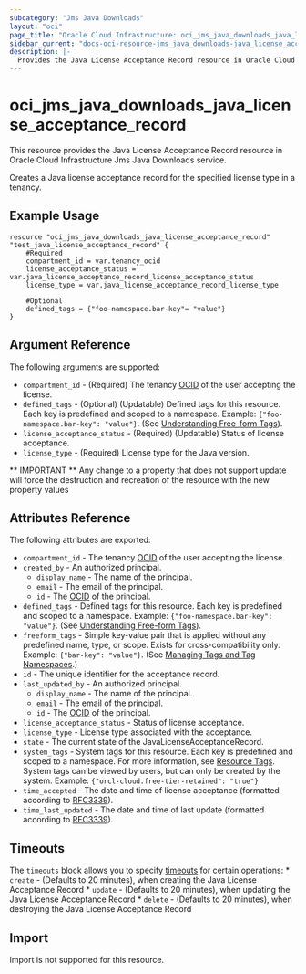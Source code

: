 ```yaml
---
subcategory: "Jms Java Downloads"
layout: "oci"
page_title: "Oracle Cloud Infrastructure: oci_jms_java_downloads_java_license_acceptance_record"
sidebar_current: "docs-oci-resource-jms_java_downloads-java_license_acceptance_record"
description: |-
  Provides the Java License Acceptance Record resource in Oracle Cloud Infrastructure Jms Java Downloads service
---
```


# oci_jms_java_downloads_java_license_acceptance_record
This resource provides the Java License Acceptance Record resource in Oracle Cloud Infrastructure Jms Java Downloads service.

Creates a Java license acceptance record for the specified license type in a tenancy.


## Example Usage

```hcl
resource "oci_jms_java_downloads_java_license_acceptance_record" "test_java_license_acceptance_record" {
	#Required
	compartment_id = var.tenancy_ocid
	license_acceptance_status = var.java_license_acceptance_record_license_acceptance_status
	license_type = var.java_license_acceptance_record_license_type

	#Optional
	defined_tags = {"foo-namespace.bar-key"= "value"}
}
```

## Argument Reference

The following arguments are supported:

* `compartment_id` - (Required) The tenancy [OCID](https://docs.cloud.oracle.com/iaas/Content/General/Concepts/identifiers.htm) of the user accepting the license.
* `defined_tags` - (Optional) (Updatable) Defined tags for this resource. Each key is predefined and scoped to a namespace. Example: `{"foo-namespace.bar-key": "value"}`. (See [Understanding Free-form Tags](https://docs.cloud.oracle.com/iaas/Content/Tagging/Tasks/managingtagsandtagnamespaces.htm)). 
* `license_acceptance_status` - (Required) (Updatable) Status of license acceptance.
* `license_type` - (Required) License type for the Java version.


** IMPORTANT **
Any change to a property that does not support update will force the destruction and recreation of the resource with the new property values

## Attributes Reference

The following attributes are exported:

* `compartment_id` - The tenancy [OCID](https://docs.cloud.oracle.com/iaas/Content/General/Concepts/identifiers.htm) of the user accepting the license.
* `created_by` - An authorized principal.
	* `display_name` - The name of the principal.
	* `email` - The email of the principal.
	* `id` - The [OCID](https://docs.cloud.oracle.com/iaas/Content/General/Concepts/identifiers.htm) of the principal.
* `defined_tags` - Defined tags for this resource. Each key is predefined and scoped to a namespace. Example: `{"foo-namespace.bar-key": "value"}`. (See [Understanding Free-form Tags](https://docs.cloud.oracle.com/iaas/Content/Tagging/Tasks/managingtagsandtagnamespaces.htm)). 
* `freeform_tags` - Simple key-value pair that is applied without any predefined name, type, or scope. Exists for cross-compatibility only. Example: `{"bar-key": "value"}`. (See [Managing Tags and Tag Namespaces](https://docs.cloud.oracle.com/iaas/Content/Tagging/Concepts/understandingfreeformtags.htm).) 
* `id` - The unique identifier for the acceptance record.
* `last_updated_by` - An authorized principal.
	* `display_name` - The name of the principal.
	* `email` - The email of the principal.
	* `id` - The [OCID](https://docs.cloud.oracle.com/iaas/Content/General/Concepts/identifiers.htm) of the principal.
* `license_acceptance_status` - Status of license acceptance.
* `license_type` - License type associated with the acceptance.
* `state` - The current state of the JavaLicenseAcceptanceRecord.
* `system_tags` - System tags for this resource. Each key is predefined and scoped to a namespace. For more information, see [Resource Tags](https://docs.cloud.oracle.com/iaas/Content/General/Concepts/resourcetags.htm). System tags can be viewed by users, but can only be created by the system.  Example: `{"orcl-cloud.free-tier-retained": "true"}` 
* `time_accepted` - The date and time of license acceptance (formatted according to [RFC3339](https://datatracker.ietf.org/doc/html/rfc3339)). 
* `time_last_updated` - The date and time of last update (formatted according to [RFC3339](https://datatracker.ietf.org/doc/html/rfc3339)). 

## Timeouts

The `timeouts` block allows you to specify [timeouts](https://registry.terraform.io/providers/oracle/oci/latest/docs/guides/changing_timeouts) for certain operations:
	* `create` - (Defaults to 20 minutes), when creating the Java License Acceptance Record
	* `update` - (Defaults to 20 minutes), when updating the Java License Acceptance Record
	* `delete` - (Defaults to 20 minutes), when destroying the Java License Acceptance Record


## Import

Import is not supported for this resource.

